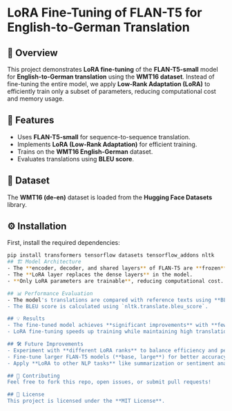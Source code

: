 # LoRA Fine-Tuning of FLAN-T5 for English-to-German Translation  

## 📌 Overview  
This project demonstrates **LoRA fine-tuning** of the **FLAN-T5-small** model for **English-to-German translation** using the **WMT16 dataset**. Instead of fine-tuning the entire model, we apply **Low-Rank Adaptation (LoRA)** to efficiently train only a subset of parameters, reducing computational cost and memory usage.  

## 🚀 Features  
- Uses **FLAN-T5-small** for sequence-to-sequence translation.  
- Implements **LoRA (Low-Rank Adaptation)** for efficient training.  
- Trains on the **WMT16 English-German** dataset.  
- Evaluates translations using **BLEU score**.  

## 📂 Dataset  
The **WMT16 (de-en)** dataset is loaded from the **Hugging Face Datasets** library.  

## ⚙️ Installation  
First, install the required dependencies:  
```bash
pip install transformers tensorflow datasets tensorflow_addons nltk
## 🏗 Model Architecture  
- The **encoder, decoder, and shared layers** of FLAN-T5 are **frozen**.  
- The **LoRA layer replaces the dense layers** in the model.  
- **Only LoRA parameters are trainable**, reducing computational cost.  

## 📊 Performance Evaluation  
- The model's translations are compared with reference texts using **BLEU score**.  
- The BLEU score is calculated using `nltk.translate.bleu_score`.  

## 💡 Results  
- The fine-tuned model achieves **significant improvements** with **fewer trainable parameters**.  
- LoRA fine-tuning speeds up training while maintaining high translation accuracy.  

## 🛠 Future Improvements  
- Experiment with **different LoRA ranks** to balance efficiency and performance.  
- Fine-tune larger FLAN-T5 models (**base, large**) for better accuracy.  
- Apply **LoRA to other NLP tasks** like summarization or sentiment analysis.  

## 🤝 Contributing  
Feel free to fork this repo, open issues, or submit pull requests!  

## 📜 License  
This project is licensed under the **MIT License**.  
